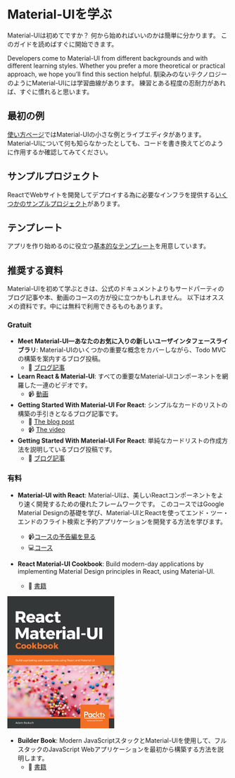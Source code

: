 # Material-UIを学ぶ

<p class="description">Material-UIは初めてですか？ 何から始めればいいのかは簡単に分かります。 このガイドを読めばすぐに開始できます。</p>

Developers come to Material-UI from different backgrounds and with different learning styles. Whether you prefer a more theoretical or practical approach, we hope you’ll find this section helpful. 馴染みのないテクノロジーのようにMaterial-UIには学習曲線があります。 練習とある程度の忍耐力があれば、すぐに慣れると思います。

## 最初の例

[使い方ページ](/getting-started/usage/#quick-start)ではMaterial-UIの小さな例とライブエディタがあります。 Material-UIについて何も知らなかったとしても、コードを書き換えてどのように作用するか確認してみてください。

## サンプルプロジェクト

ReactでWebサイトを開発してデプロイする為に必要なインフラを提供する[いくつかのサンプルプロジェクト](/getting-started/example-projects/)があります。

## テンプレート

アプリを作り始めるのに役立つ[基本的なテンプレート](/getting-started/templates/)を用意しています。

## 推奨する資料

Material-UIを初めて学ぶときは、公式のドキュメントよりもサードパーティのブログ記事や本、動画のコースの方が役に立つかもしれません。 以下はオススメの資料です。中には無料で利用できるものもあります。

### Gratuit

- **Meet Material-UI—あなたのお気に入りの新しいユーザインタフェースライブラリ**: Material-UIのいくつかの重要な概念をカバーしながら、Todo MVCの構築を案内するブログ投稿。 
  - 📝 [ブログ記事](https://medium.freecodecamp.org/meet-your-material-ui-your-new-favorite-user-interface-library-6349a1c88a8c)
- **Learn React & Material-UI**: すべての重要なMaterial-UIコンポーネントを網羅した一連のビデオです。 
  - 📹 [動画](https://www.youtube.com/watch?v=xm4LX5fJKZ8&list=PLcCp4mjO-z98WAu4sd0eVha1g-NMfzHZk)
- **Getting Started With Material-UI For React**: シンプルなカードのリストの構築の手引きとなるブログ記事です。 
  - 📝 [The blog post](https://medium.com/codingthesmartway-com-blog/getting-started-with-material-ui-for-react-material-design-for-react-364b2688b555)
  - 📹 [The video](https://www.youtube.com/watch?v=PWadEeOuv5o)
- **Getting Started With Material-UI For React**: 単純なカードリストの作成方法を説明しているブログ投稿です。 
  - 📝 [ブログ記事](https://alligator.io/react/material-ui/)

### 有料

- **Material-UI with React**: Material-UIは、美しいReactコンポーネントをより速く開発するための優れたフレームワークです。 このコースではGoogle Material Designの基礎を学び、Material-UIとReactを使ってエンド・ツー・エンドのフライト検索と予約アプリケーションを開発する方法を学びます。
  
  - 📹[コースの予告編を見る](https://www.youtube.com/watch?v=hhZ6yFvCWho)
  - 💻[コース](https://bonsaiilabs.com/courseDetail/material-ui-with-react)
- **React Material-UI Cookbook**: Build modern-day applications by implementing Material Design principles in React, using Material-UI.
  
  - 📘 [書籍](https://www.amazon.com/gp/product/1789615224/)

[![cookbook](/static/blog/material-ui-v4-is-out/cookbook.png)](https://www.amazon.com/gp/product/1789615224/)

- **Builder Book**: Modern JavaScriptスタックとMaterial-UIを使用して、フルスタックのJavaScript Webアプリケーションを最初から構築する方法を説明します。 
  - 📘 [書籍](https://builderbook.org/book)